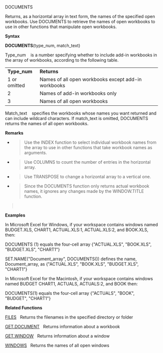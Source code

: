 DOCUMENTS

Returns, as a horizontal array in text form, the names of the specified
open workbooks. Use DOCUMENTS to retrieve the names of open workbooks to
use in other functions that manipulate open workbooks.

**Syntax**

**DOCUMENTS**(type\_num, match\_text)

Type\_num    is a number specifying whether to include add-in workbooks
in the array of workbooks, according to the following table.

|               |                                                     |
| ------------- | --------------------------------------------------- |
| **Type\_num** | **Returns**                                         |
| 1 or omitted  | Names of all open workbooks except add-in workbooks |
| 2             | Names of add-in workbooks only                      |
| 3             | Names of all open workbooks                         |

Match\_text    specifies the workbooks whose names you want returned and
can include wildcard characters. If match\_text is omitted, DOCUMENTS
returns the names of all open workbooks.

**Remarks**

  - > Use the INDEX function to select individual workbook names from
    > the array to use in other functions that take workbook names as
    > arguments.

  - > Use COLUMNS to count the number of entries in the horizontal
    > array.

  - > Use TRANSPOSE to change a horizontal array to a vertical one.

  - > Since the DOCUMENTS function only returns actual workbook names,
    > it ignores any changes made by the WINDOW.TITLE function.

>  

**Examples**

In Microsoft Excel for Windows, if your workspace contains windows named
BUDGET.XLS, CHART1, ACTUAL.XLS:1, ACTUAL.XLS:2, and BOOK.XLS, then:

DOCUMENTS (1) equals the four-cell array {"ACTUAL.XLS", "BOOK.XLS",  
"BUDGET.XLS", "CHART1"}

SET.NAME("Document\_array", DOCUMENTS()) defines the name,
Document\_array, as {"ACTUAL.XLS", "BOOK.XLS", "BUDGET.XLS", "CHART1"}

In Microsoft Excel for the Macintosh, if your workspace contains windows
named BUDGET CHART1, ACTUALS, ACTUALS:2, and BOOK then:

DOCUMENTS(1) equals the four-cell array {"ACTUALS", "BOOK", "BUDGET",
"CHART1"}

**Related Functions**

[FILES](FILES.md)   Returns the filenames in the specified directory or folder

[GET.DOCUMENT](GET.DOCUMENT.md)   Returns information about a workbook

[GET.WINDOW](GET.WINDOW.md)   Returns information about a window

[WINDOWS](WINDOWS.md)   Returns the names of all open windows


